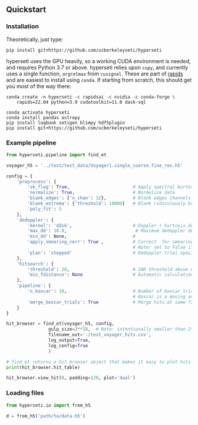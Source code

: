 ## Quickstart

### Installation

Theoretically, just type:

```
pip install git+https://github.com/ucberkeleyseti/hyperseti
```

hyperseti uses the GPU heavily, so a working CUDA environment is needed, and
requires Python 3.7 or above.
hyperseti relies upon `cupy`, and currently uses a single function, 
`argrelmax` from `cusignal`. These are part of [rapids](https://rapids.ai/start.html)
and are easiest to install using `conda`. If starting from scratch, this should get you most of
the way there:

```
conda create -n hyperseti -c rapidsai -c nvidia -c conda-forge \
    rapids=22.04 python=3.9 cudatoolkit=11.0 dask-sql 

conda activate hyperseti
conda install pandas astropy
pip install logbook setigen blimpy hdf5plugin
pip install git+https://github.com/ucberkeleyseti/hyperseti
```

### Example pipeline

```python
from hyperseti.pipeline import find_et

voyager_h5 = '../test/test_data/Voyager1.single_coarse.fine_res.h5'

config = {
    'preprocess': {
        'sk_flag': True,                        # Apply spectral kurtosis flagging
        'normalize': True,                      # Normalize data
        'blank_edges': {'n_chan': 32},          # Blank edges channels
        'blank_extrema': {'threshold': 10000}   # Blank ridiculously bright signals before search
        'poly_fit': 5                     
    },
    'dedoppler': {
        'kernel': 'ddsk',                       # Doppler + kurtosis doppler (ddsk)
        'max_dd': 10.0,                          # Maximum dedoppler delay, 5 Hz/s
        'min_dd': None,                         # 
        'apply_smearing_corr': True ,           # Correct  for smearing within dedoppler kernel 
                                                # Note: set to False if using multiple boxcars 
        'plan': 'stepped'                       # Dedoppler trial spacing plan (stepped = less memory)
    },
    'hitsearch': {
        'threshold': 20,                        # SNR threshold above which to consider a hit
        'min_fdistance': None                   # Automatic calculation of min. channel spacing between hits
    },
    'pipeline': {
        'n_boxcar': 10,                         # Number of boxcar trials to apply (10 stages, 2^10 channels)
                                                # Boxcar is a moving average to compensate for smearing / broadband
        'merge_boxcar_trials': True             # Merge hits at same frequency that are found in multiple boxcars
    }
}

hit_browser = find_et(voyager_h5, config, 
                gulp_size=2**18,  # Note: intentionally smaller than 2**20 to test slice offset
                filename_out='./test_voyager_hits.csv',
                log_output=True,
                log_config=True
                )

# find_et returns a hit browser object that makes it easy to plot hits 
print(hit_browser.hit_table)

hit_browser.view_hit(0, padding=128, plot='dual')
```

### Loading files

```python
from hyperseti.io import from_h5

d = from_h5('path/to/data.h5')
```

